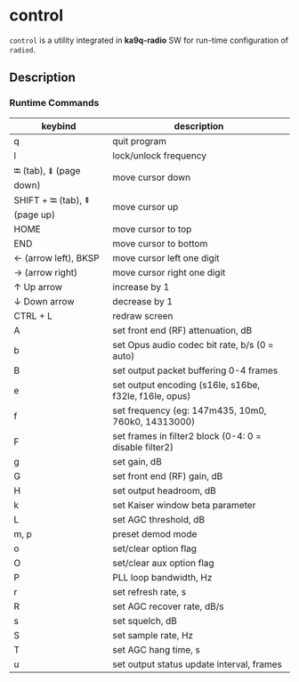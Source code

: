 # control

`control` is a utility integrated in **ka9q-radio** SW for run-time configuration of `radiod`.

## Description

### Runtime Commands

| keybind                       | description  |
|-------------------------------|--------------|
| q                             | quit program |
| l                             | lock/unlock frequency
| ⭾ (tab), ⇟ (page down)        | move cursor down
| SHIFT + ⭾ (tab), ⇞ (page up)  | move cursor up
| HOME                          | move cursor to top
| END                           | move cursor to bottom
| ← (arrow left), BKSP          | move cursor left one digit
| → (arrow right)               | move cursor right one digit
| ↑ Up arrow                    | increase by 1
| ↓ Down arrow                  | decrease by 1
| CTRL + L                      | redraw screen
| A                             | set front end (RF) attenuation, dB
| b                             | set Opus audio codec bit rate, b/s (0 = auto)
| B                             | set output packet buffering 0-4 frames
| e                             | set output encoding (s16le, s16be, f32le, f16le, opus)
| f                             | set frequency (eg: 147m435, 10m0, 760k0, 14313000)
| F                             | set frames in filter2 block (0-4: 0 = disable filter2)
| g                             | set gain, dB
| G                             | set front end (RF) gain, dB
| H                             | set output headroom, dB
| k                             | set Kaiser window beta parameter
| L                             | set AGC threshold, dB
| m, p                          | preset demod mode
| o                             | set/clear option flag
| O                             | set/clear aux option flag
| P                             | PLL loop bandwidth, Hz
| r                             | set refresh rate, s
| R                             | set AGC recover rate, dB/s
| s                             | set squelch, dB
| S                             | set sample rate, Hz
| T                             | set AGC hang time, s
| u                             | set output status update interval, frames
